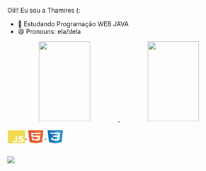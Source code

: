 Oii!! Eu sou a Thamires (:

- 🌱 Estudando Programação WEB JAVA
- 😄 Pronouns: ela/dela




<div align="center">
  <a href="https://github.com/ThamiresCampos">
  <img height="180em"  width="48%" src="https://github-readme-stats.vercel.app/api?username=ThamiresCampos&show_icons=true&theme=dracula&include_all_commits=true&count_private=true"/>
  <img height="180em"  width="48%" src="https://github-readme-stats.vercel.app/api/top-langs/?username=ThamiresCampos&layout=compact&langs_count=7&theme=dracula"/>
</div>
<div style="display: inline_block"><br>
  <img align="center" alt="Thamires-Js" height="30" width="40" src="https://raw.githubusercontent.com/devicons/devicon/master/icons/javascript/javascript-plain.svg">
  <img align="center" alt="Thamires-HTML" height="30" width="40" src="https://raw.githubusercontent.com/devicons/devicon/master/icons/html5/html5-original.svg">
  <img align="center" alt="Thamires-CSS" height="30" width="40" src="https://raw.githubusercontent.com/devicons/devicon/master/icons/css3/css3-original.svg">
  <img align="right" alt="" height="150" style="border-radius:50px;" src="">
</div>

  ##
 
<div> 
 

  <a href="https://www.linkedin.com/in/thamires-campos-" target="_blank"><img src="https://img.shields.io/badge/-LinkedIn-%230077B5?style=for-the-badge&logo=linkedin&logoColor=white" target="_blank"></a> 
 

</div>

